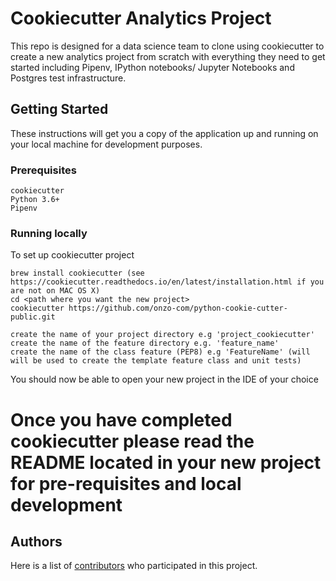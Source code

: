 # Cookiecutter Analytics Project

This repo is designed for a data science team to clone using cookiecutter to create a new analytics project from scratch with everything they need to get started including Pipenv, IPython notebooks/ Jupyter Notebooks and Postgres test infrastructure.


## Getting Started

These instructions will get you a copy of the application up and running on your local machine for development purposes.


### Prerequisites

```
cookiecutter
Python 3.6+
Pipenv
```

### Running locally

To set up cookiecutter project
```
brew install cookiecutter (see https://cookiecutter.readthedocs.io/en/latest/installation.html if you are not on MAC OS X)
cd <path where you want the new project>
cookiecutter https://github.com/onzo-com/python-cookie-cutter-public.git

create the name of your project directory e.g 'project_cookiecutter'
create the name of the feature directory e.g. 'feature_name'
create the name of the class feature (PEP8) e.g 'FeatureName' (will will be used to create the template feature class and unit tests) 
```
You should now be able to open your new project in the IDE of your choice 

# Once you have completed cookiecutter please read the README located in your new project for pre-requisites and local development


## Authors

Here is a list of [contributors](https://github.com/onzo-com/python-cookie-cutter-public/graphs/contributors) who participated
in this project.
